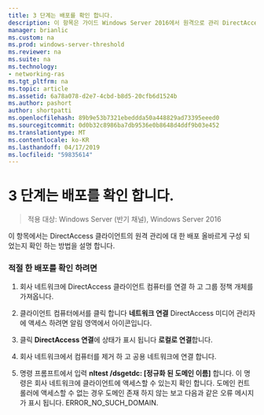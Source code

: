 ```yaml
---
title: 3 단계는 배포를 확인 합니다.
description: 이 항목은 가이드 Windows Server 2016에서 원격으로 관리 DirectAccess 클라이언트의 일부입니다.
manager: brianlic
ms.custom: na
ms.prod: windows-server-threshold
ms.reviewer: na
ms.suite: na
ms.technology:
- networking-ras
ms.tgt_pltfrm: na
ms.topic: article
ms.assetid: 6a78a078-d2e7-4cbd-b8d5-20cfb6d1524b
ms.author: pashort
author: shortpatti
ms.openlocfilehash: 89b9e53b7321ebeddda50a448829ad73395eeed0
ms.sourcegitcommit: 0d0b32c8986ba7db9536e0b8648d4ddf9b03e452
ms.translationtype: MT
ms.contentlocale: ko-KR
ms.lasthandoff: 04/17/2019
ms.locfileid: "59835614"
---
```

# <a name="step-3-verify-the-deployment"></a>3 단계는 배포를 확인 합니다.

>적용 대상: Windows Server (반기 채널), Windows Server 2016

이 항목에서는 DirectAccess 클라이언트의 원격 관리에 대 한 배포 올바르게 구성 되었는지 확인 하는 방법을 설명 합니다.  
  
### <a name="to-verify-proper-deployment"></a>적절 한 배포를 확인 하려면  
  
1.  회사 네트워크에 DirectAccess 클라이언트 컴퓨터를 연결 하 고 그룹 정책 개체를 가져옵니다.  
  
2.  클라이언트 컴퓨터에서를 클릭 합니다 **네트워크 연결** DirectAccess 미디어 관리자에 액세스 하려면 알림 영역에서 아이콘입니다.  
  
3.  클릭 **DirectAccess 연결**에 상태가 표시 됩니다 **로컬로 연결**합니다.  
  
4.  회사 네트워크에서 컴퓨터를 제거 하 고 공용 네트워크에 연결 합니다.  
  
5.  명령 프롬프트에서 입력 **nltest /dsgetdc: [정규화 된 도메인 이름]** 합니다. 이 명령은 회사 네트워크에 클라이언트에 액세스할 수 있는지 확인 합니다. 도메인 컨트롤러에 액세스할 수 없는 경우 도메인 존재 하지 않는 보고 다음과 같은 오류 메시지가 표시 됩니다. ERROR_NO_SUCH_DOMAIN.  
  


